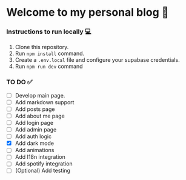 # Welcome to my personal blog 🙂
### Instructions to run locally 💻

1. Clone this repository.
2. Run `npm install` command.
3. Create a `.env.local` file and configure your supabase credentials.
4. Run `npm run dev` command

### TO DO ✅

- [ ] Develop main page.
- [ ] Add markdown support
- [ ] Add posts page
- [ ] Add about me page
- [ ] Add login page
- [ ] Add admin page
- [ ] Add auth logic
- [x] Add dark mode
- [ ] Add animations
- [ ] Add I18n integration
- [ ] Add spotify integration
- [ ] (Optional) Add testing
